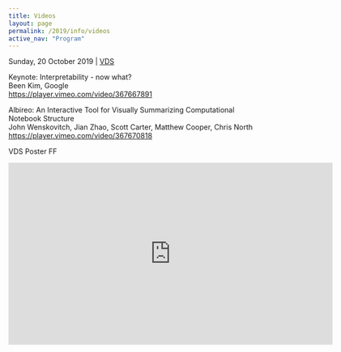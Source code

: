 ```yaml
---
title: Videos
layout: page
permalink: /2019/info/videos
active_nav: "Program"
---
```


Sunday, 20 October 2019 | [VDS](http://www.visualdatascience.org)  

Keynote: Interpretability - now what?  
Been Kim, Google  
https://player.vimeo.com/video/367667891

Albireo: An Interactive Tool for Visually Summarizing Computational Notebook Structure  
John Wenskovitch, Jian Zhao, Scott Carter, Matthew Cooper, Chris North  
https://player.vimeo.com/video/367670818

VDS Poster FF  
<iframe src="https://player.vimeo.com/video/367668018" width="640" height="360" frameborder="0" allow="autoplay; fullscreen" allowfullscreen></iframe>
